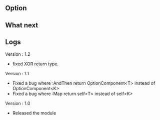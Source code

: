 ## Option

## What next

## Logs

Version : 1.2
- fixed XOR return type.

Version : 1.1
- Fixed a bug where :AndThen return OptionComponent<<T>T> instead of OptionComponent<<K>K>
- Fixed a bug where :Map return self<<T>T> instead of self<<K>K>

Version : 1.0
- Released the module
